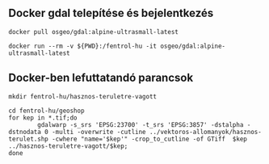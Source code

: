 ## Docker gdal telepítése és bejelentkezés
```
docker pull osgeo/gdal:alpine-ultrasmall-latest

docker run --rm -v ${PWD}:/fentrol-hu -it osgeo/gdal:alpine-ultrasmall-latest
```

## Docker-ben lefuttatandó parancsok
```
mkdir fentrol-hu/hasznos-teruletre-vagott

cd fentrol-hu/geoshop
for kep in *.tif;do
        gdalwarp -s_srs 'EPSG:23700' -t_srs 'EPSG:3857' -dstalpha -dstnodata 0 -multi -overwrite -cutline ../vektoros-allomanyok/hasznos-terulet.shp -cwhere "name='$kep'" -crop_to_cutline -of GTiff  $kep  ../hasznos-teruletre-vagott/$kep;
done
```
